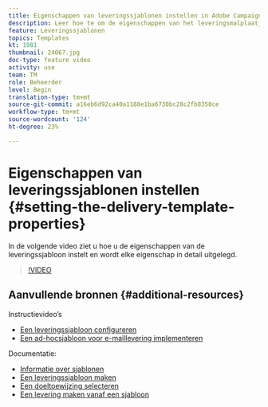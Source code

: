 ```yaml
---
title: Eigenschappen van leveringssjablonen instellen in Adobe Campaign Classic
description: Leer hoe te om de eigenschappen van het leveringsmalplaatje te vormen.
feature: Leveringssjablonen
topics: Templates
kt: 1981
thumbnail: 24067.jpg
doc-type: feature video
activity: use
team: TM
role: Beheerder
level: Begin
translation-type: tm+mt
source-git-commit: a16eb6d92ca40a1188e1ba6730bc28c2fb8358ce
workflow-type: tm+mt
source-wordcount: '124'
ht-degree: 23%

---
```



# Eigenschappen van leveringssjablonen instellen {#setting-the-delivery-template-properties}

In de volgende video ziet u hoe u de eigenschappen van de leveringssjabloon instelt en wordt elke eigenschap in detail uitgelegd.

>[!VIDEO](https://video.tv.adobe.com/v/24067?quality=12)

## Aanvullende bronnen {#additional-resources}

Instructievideo’s

* [Een leveringssjabloon configureren](/help/sending-messages/using-delivery-templates/configuring-a-delivery-template.md)
* [Een ad-hocsjabloon voor e-maillevering implementeren](/help/sending-messages/using-delivery-templates/deploying-ad-hoc-email-delivery-template.md)

Documentatie:

* [Informatie over sjablonen](https://docs.campaign.adobe.com/doc/AC/en/DLV_Using_delivery_templates_About_templates.html)
* [Een leveringssjabloon maken](https://docs.campaign.adobe.com/doc/AC/en/DLV_Using_delivery_templates_Creating_a_delivery_template.html)
* [Een doeltoewijzing selecteren](https://docs.campaign.adobe.com/doc/AC/en/DLV_Using_delivery_templates_Selecting_a_target_mapping.html)
* [Een levering maken vanaf een sjabloon](https://docs.campaign.adobe.com/doc/AC/en/DLV_Using_delivery_templates_Creating_a_delivery_from_a_template.html)
